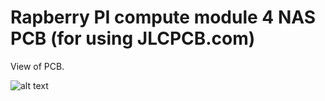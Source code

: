 # Rapberry PI compute module 4 NAS PCB (for using JLCPCB.com)

View of PCB.

![alt text](https://raw.githubusercontent.com/olvint/CM4-NAS-MiniPCIE/main/PICS/JLC%20PCB%20gbr%20render%20small.png)
